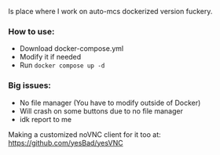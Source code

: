 Is place where I work on auto-mcs dockerized version fuckery.

### How to use:
- Download docker-compose.yml
- Modify it if needed
- Run `docker compose up -d`

### Big issues:
- No file manager (You have to modify outside of Docker)
- Will crash on some buttons due to no file manager
- idk report to me


Making a customized noVNC client for it too at:
https://github.com/yesBad/yesVNC
